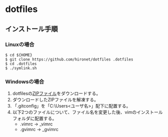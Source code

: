 # dotfiles

## インストール手順

### Linuxの場合

```
$ cd ${HOME}
$ git clone https://github.com/hironet/dotfiles .dotfiles
$ cd .dotfiles
$ ./symlink.sh
```

### Windowsの場合

1. dotfilesの[ZIPファイル](https://github.com/hironet/dotfiles/archive/master.zip)をダウンロードする。
1. ダウンロードしたZIPファイルを解凍する。
1. 「.gitconfig」を「C:\Users\<ユーザ名>」配下に配置する。
1. 以下2つのファイルについて、ファイル名を変更した後、vimのインストールフォルダに配置する。
    * .vimrc → _vimrc
    * .gvimrc → _gvimrc
